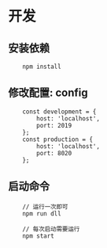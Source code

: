 
# 开发

## 安装依赖
```
    npm install 
```

## 修改配置: config
```
    const development = {
        host: 'localhost',
        port: 2019
    };
    const production = {
        host: 'localhost',
        port: 8020
    };
```

## 启动命令

```
    // 运行一次即可
    npm run dll

    // 每次启动需要运行
    npm start
```
